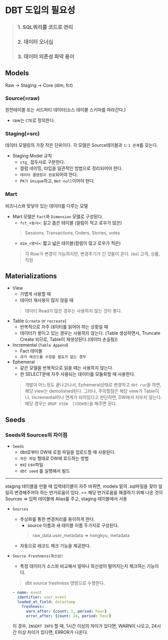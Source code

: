 # DBT 도입의 필요성
> ### 1. SQL쿼리를 코드로 관리
> ### 2. 데이터 오너십
> ### 3. 데이터 의존성 파악 용이

## Models
Raw -> Staging -> Core (dim, fct)

### Source(=raw)
원천테이블 또는 서드파티 데이터(소스 테이블 스키마를 따라간다.)
- raw는 `CTE`로 정의한다.

### Staging(=src)
데이터 모델링의 가장 작은 단위이다. 각 모델은 Source테이블과 `1:1 관계`를 갖는다.
- Staging Model 규칙
    - `stg_` 접두사로 구분한다.
    - 컬럼 네이밍, 타입을 일관적인 방법으로 정리되어야 한다.
    - `데이터 클렌징이 완료`되어야 한다.
    - `PK가 Unique`하고, `Not-null`이어야 한다.
### Mart
비즈니스와 맞닿아 있는 데이터를 다루는 모델
- Mart 모델은 `Fact`와 `Dimension` 모델로 구성된다.
    - `fct_<동사>`: 길고 좁은 테이블
    (컬럼이 적고 로우가 많은)
    >Sessions, Transactions, Orders, Stories, votes
    - `dim_<명사>`: 짧고 넓은 테이블(컬럼이 많고 로우가 적은)
    > 각 Row가 변경이 가능하지만, 변경주기가 긴 것들이 온다. (ex) 고객, 상품, 직원

## Materializations
- View
    - 가볍게 사용할 때
    - 데이터 재사용이 많지 않을 때
    > 데이터 Read가 많은 경우는 사용하지 않는 것이 좋다.
- Table (`create` or `recreate`)
    - 반복적으로 자주 데이터를 읽어야 하는 상황일 때
    - 데이터가 쌓이고 있는 경우는 사용하지 않는다. (Table 생성하면서, Truncate Create 되므로, Table이 재생성된다.(데이터 손실됨))
- Incremental (`Table Append`)
    - Fact 테이블 
    - `과거 레코드를 수정할 필요가 없는 경우`
- Ephemeral
    - 같은 모델을 반복적으로 읽을 때는 사용하지 않는다.
    - 한 SELECT문에 자주 사용되는 데이터를 모듈화할 때 사용한다.
    > 개발이 어느정도 끝나고나서, Ephemeral상태로 변경하고 `dbt run`을 하면, 해당 view는 demolished된다. 그러나, 주의할점은 해당 view가 Table이나, Incremental이나 연계가 되어있다고 판단하면, DW에서 지우지 않는다. 해당 경우는 `DROP VIEW  [VIEW명]`을 해주면 된다.

## Seeds
### Seeds와 Sources의 차이점
- `Seeds`
    - dbt로부터 DW에 로컬 파일을 업로드할 때 사용된다.
    - `작은 파일` 형태로 DW에 로드하는 방법
    - ex) csv파일
    - `dbt seed` 를 실행해서 빌드
---
staging 테이블을 만들 때 입력테이블이 자주 바뀌면, models 밑의 .sql파일을 찾아 일일히 변경해주어야 하는 번거로움이 있다.
=> 해당 번거로움을 해결하기 위해 나온 것이 Sources
=> 입력 테이블에 Alias를 주고, staging 테이블에서 사용

- `Sources`
    - 추상화를 통한 변경처리를 용이하게 한다.
        - source 이름과 새 테이블 이름 두가지로 구성된다.
        > raw_data.user_metadata => hongkyu, metadata
    -  자동으로 레코드 체크 기능을 제공한다.

- `Source Freshness(최신성)`
    - 특정 데이터가 소스와 비교해서 얼마나 최신성이 떨어지는지 체크하는 기능이다.
    > dbt source freshness 명령으로 수행한다.
    ```yaml
    - name: event
      identifier: user_event
      loaded_at_field: datastamp
        freshness:
          warn_after: {count: 1, period: hour}
          error_after: {count: 24, period: hour}
    ```
    이 경우, `INSERT INTO` 할 때, 1시간 이상의 차이가 있다면, WARN이 나오고, 24시간 이상 차이가 있다면, ERROR가 나온다.



